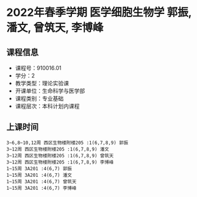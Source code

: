 # 2022年春季学期 医学细胞生物学 郭振, 潘文, 曾筑天, 李博峰






## 课程信息

- 课程号：910016.01
- 学分：2
- 教学类型：理论实验课
- 开课单位：生命科学与医学部
- 课程类别：专业基础
- 课程层次：本科计划内课程

## 上课时间

```
3~6,8~10,12周 西区生物楼附楼205 :1(6,7,8,9) 郭振
3~12周 西区生物楼附楼205 :1(6,7,8,9) 潘文
3~12周 西区生物楼附楼205 :1(6,7,8,9) 曾筑天
3~12周 西区生物楼附楼205 :1(6,7,8,9) 李博峰
1~15周 3A201 :4(6,7) 郭振
1~15周 3A201 :4(6,7) 潘文
1~15周 3A201 :4(6,7) 曾筑天
1~15周 3A201 :4(6,7) 李博峰
```

